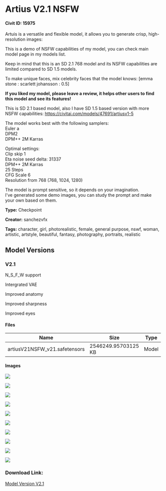 # Artius V2.1 NSFW

#### Civit ID: 15975

<p>Artuis is a versatile and flexible model, it allows you to generate crisp, high-resolution images:</p><p>This is a demo of NSFW capabilities of my model, you can check main model page in my models list.</p><p>Keep in mind that this is an SD 2.1 768 model and its NSFW capabilities are limited compared to SD 1.5 models.</p><p>To make unique faces, mix celebrity faces that the model knows: [emma stone : scarlett johansson : 0.5]</p><p><strong>If you liked my model, please leave a review, it helps other users to find this model and see its features!</strong></p><p>This is SD 2.1 based model, also I have SD 1.5 based version with more NSFW capabilities: <a target="_blank" rel="ugc" href="https://civitai.com/models/47691/artiusv1-5">https://civitai.com/models/47691/artiusv1-5</a></p><p>The model works best with the following samplers: <br />Euler a<br />DPM2<br />DPM++ 2M Karras</p><p>Optimal settings:<br />Clip skip 1<br />Eta noise seed delta: 31337<br />DPM++ 2M Karras<br />25 Steps<br />CFG Scale 6<br />Resolution from 768 (768, 1024, 1280)</p><p>The model is prompt sensitive, so it depends on your imagination.<br />I've generated some demo images, you can study the prompt and make your own based on them.</p>

**Type:** Checkpoint

**Creator:** sanchezvfx

**Tags:** character, girl, photorealistic, female, general purpose, nswf, woman, artistic, artstyle, beautiful, fantasy, photography, portraits, realistic

## Model Versions

### V2.1

<p>N_S_F_W support</p><p>Intergrated VAE</p><p>Improved anatomy</p><p>Improved sharpness</p><p>Improved eyes</p><p></p>

#### Files

| Name | Size | Type | Format | Download Url | AutoV1 | AutoV2 | SHA256 | CRC32 | BLAKE3 |
| --- | --- | --- | --- | --- | --- | --- | --- | --- | --- |
| artiusV21NSFW_v21.safetensors | 2546249.95703125 KB | Model | SafeTensor | https://civitai.com/api/download/models/33119 | 0EB3318B | 014930C624 | 014930C62424C758CEFB9D1BD323FBA651A44A6F934A8D6E4FBFD6B9ABE16DB7 | A6B1DF62 | 33BCB30F0A9F3C1AB84A471C61E69ADCC072928E6CD4448F83FFD5243C130AEF |

#### Images

<p><img src="https://image.civitai.com/xG1nkqKTMzGDvpLrqFT7WA/ec41bdd5-d0bb-4020-a502-674c31afee00/width=450/378502.jpeg" /></p>

<p><img src="https://image.civitai.com/xG1nkqKTMzGDvpLrqFT7WA/ed2c44eb-d921-42f2-68b0-9ce7edd96300/width=450/378501.jpeg" /></p>

<p><img src="https://image.civitai.com/xG1nkqKTMzGDvpLrqFT7WA/6c566a6e-436e-4919-f8fe-a94e02e11100/width=450/378547.jpeg" /></p>

<p><img src="https://image.civitai.com/xG1nkqKTMzGDvpLrqFT7WA/a6f74db8-f8cc-4195-9ed0-e3880badf400/width=450/378500.jpeg" /></p>

<p><img src="https://image.civitai.com/xG1nkqKTMzGDvpLrqFT7WA/7c1bd421-6d7a-4089-4031-7fd10a018900/width=450/378499.jpeg" /></p>

<p><img src="https://image.civitai.com/xG1nkqKTMzGDvpLrqFT7WA/8b7819cc-822d-41c6-1ac5-685364ede100/width=450/378548.jpeg" /></p>

<p><img src="https://image.civitai.com/xG1nkqKTMzGDvpLrqFT7WA/6f82470b-144b-4d56-d48a-0568df516c00/width=450/378497.jpeg" /></p>

<p><img src="https://image.civitai.com/xG1nkqKTMzGDvpLrqFT7WA/c08a6747-3bcf-4156-c972-5c128d4a2800/width=450/378496.jpeg" /></p>

<p><img src="https://image.civitai.com/xG1nkqKTMzGDvpLrqFT7WA/82d2488d-9ee0-4c79-4a2e-5faa385d1000/width=450/378494.jpeg" /></p>

<p><img src="https://image.civitai.com/xG1nkqKTMzGDvpLrqFT7WA/f3034948-dd40-4a5d-8fc2-01840524af00/width=450/378493.jpeg" /></p>

### Download Link:

[Model Version V2.1](https://civitai.com/api/download/models/33119)

